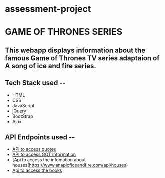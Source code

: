 # assessment-project
# GAME OF THRONES SERIES

## This webapp displays information about the famous Game of Thrones TV series adaptaion of A song of ice and fire series.

## Tech Stack used --
* HTML
* CSS
* JavaScript
* jQuery
* BootStrap
* Ajax

## API Endpoints used --
* [API to access quotes](https://got-quotes.herokuapp.com/quotes)
* [API to access GOT information](http://www.omdbapi.com/?apikey=<>&t=game+of+thrones)
* [Api to access the infomation about houses(https://www.anapioficeandfire.com/api/houses)
* [Api to access the books](https://www.anapioficeandfire.com/api/books)

